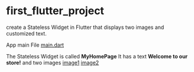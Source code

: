 # first_flutter_project

create a Stateless Widget in Flutter that displays two images and customized text.

App main File [main.dart](https://github.com/ShazaAllam2001\First_Flutter_Project\lib\main.dart)

The Stateless Widget is called **MyHomePage**
It has a text **Welcome to our store!** and two images 
[image1](https://github.com/ShazaAllam2001\First_Flutter_Project\first_flutter_project\assets\store.png)
[image2](https://github.com/ShazaAllam2001\First_Flutter_Project\first_flutter_project\assets\price.png)
